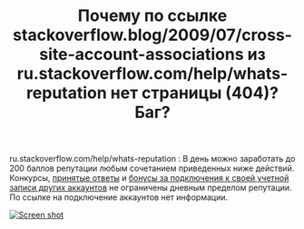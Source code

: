 ﻿---
title: "Почему по ссылке stackoverflow.blog/2009/07/cross-site-account-associations из ru.stackoverflow.com/help/whats-reputation нет страницы (404)? Баг?"
se.owner.user_id: 535778
se.owner.display_name: "Miss.Tatiana"
se.owner.link: "https://ru.meta.stackoverflow.com/users/535778/miss-tatiana"
se.link: "https://ru.meta.stackoverflow.com/questions/12270/%d0%9f%d0%be%d1%87%d0%b5%d0%bc%d1%83-%d0%bf%d0%be-%d1%81%d1%81%d1%8b%d0%bb%d0%ba%d0%b5-stackoverflow-blog-2009-07-cross-site-account-associations-%d0%b8%d0%b7-r"
se.question_id: 12270
se.post_type: question
---
<p>ru.stackoverflow.com/help/whats-reputation : В день можно заработать до 200 баллов репутации любым сочетанием приведенных ниже действий. Конкурсы, <a href="https://ru.stackoverflow.com/help/accepted-answer">принятые ответы</a> и <a href="https://stackoverflow.blog/2009/07/cross-site-account-associations/">бонусы за подключения к своей учетной записи других аккаунтов</a> не ограничены дневным пределом репутации. По ссылке на подключение аккаунтов нет информации.</p>
<p><a href="https://i.stack.imgur.com/DYj01.png" rel="nofollow noreferrer"><img src="https://i.stack.imgur.com/DYj01.png" alt="Screen shot" /></a></p>
